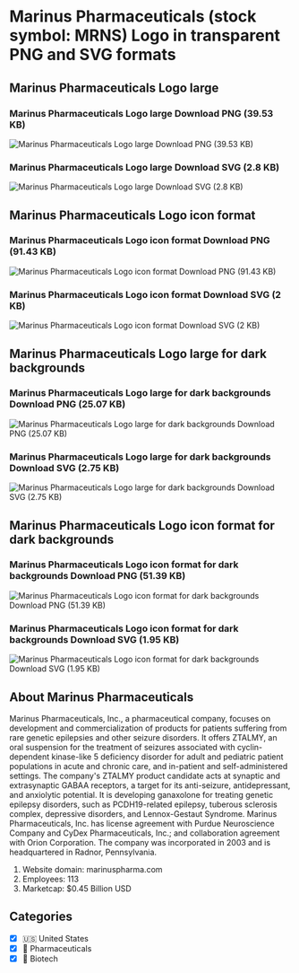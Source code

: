 # Marinus Pharmaceuticals (stock symbol: MRNS) Logo in transparent PNG and SVG formats

## Marinus Pharmaceuticals Logo large

### Marinus Pharmaceuticals Logo large Download PNG (39.53 KB)

![Marinus Pharmaceuticals Logo large Download PNG (39.53 KB)](/img/orig/MRNS_BIG-7b6bdfd1.png)

### Marinus Pharmaceuticals Logo large Download SVG (2.8 KB)

![Marinus Pharmaceuticals Logo large Download SVG (2.8 KB)](/img/orig/MRNS_BIG-86416883.svg)

## Marinus Pharmaceuticals Logo icon format

### Marinus Pharmaceuticals Logo icon format Download PNG (91.43 KB)

![Marinus Pharmaceuticals Logo icon format Download PNG (91.43 KB)](/img/orig/MRNS-a0264111.png)

### Marinus Pharmaceuticals Logo icon format Download SVG (2 KB)

![Marinus Pharmaceuticals Logo icon format Download SVG (2 KB)](/img/orig/MRNS-1a8d1797.svg)

## Marinus Pharmaceuticals Logo large for dark backgrounds

### Marinus Pharmaceuticals Logo large for dark backgrounds Download PNG (25.07 KB)

![Marinus Pharmaceuticals Logo large for dark backgrounds Download PNG (25.07 KB)](/img/orig/MRNS_BIG.D-544562b7.png)

### Marinus Pharmaceuticals Logo large for dark backgrounds Download SVG (2.75 KB)

![Marinus Pharmaceuticals Logo large for dark backgrounds Download SVG (2.75 KB)](/img/orig/MRNS_BIG.D-87d2a246.svg)

## Marinus Pharmaceuticals Logo icon format for dark backgrounds

### Marinus Pharmaceuticals Logo icon format for dark backgrounds Download PNG (51.39 KB)

![Marinus Pharmaceuticals Logo icon format for dark backgrounds Download PNG (51.39 KB)](/img/orig/MRNS.D-5231c933.png)

### Marinus Pharmaceuticals Logo icon format for dark backgrounds Download SVG (1.95 KB)

![Marinus Pharmaceuticals Logo icon format for dark backgrounds Download SVG (1.95 KB)](/img/orig/MRNS.D-860454c3.svg)

## About Marinus Pharmaceuticals

Marinus Pharmaceuticals, Inc., a pharmaceutical company, focuses on development and commercialization of products for patients suffering from rare genetic epilepsies and other seizure disorders. It offers ZTALMY, an oral suspension for the treatment of seizures associated with cyclin-dependent kinase-like 5 deficiency disorder for adult and pediatric patient populations in acute and chronic care, and in-patient and self-administered settings. The company's ZTALMY product candidate acts at synaptic and extrasynaptic GABAA receptors, a target for its anti-seizure, antidepressant, and anxiolytic potential. It is developing ganaxolone for treating genetic epilepsy disorders, such as PCDH19-related epilepsy, tuberous sclerosis complex, depressive disorders, and Lennox-Gestaut Syndrome. Marinus Pharmaceuticals, Inc. has license agreement with Purdue Neuroscience Company and CyDex Pharmaceuticals, Inc.; and collaboration agreement with Orion Corporation. The company was incorporated in 2003 and is headquartered in Radnor, Pennsylvania.

1. Website domain: marinuspharma.com
2. Employees: 113
3. Marketcap: $0.45 Billion USD


## Categories
- [x] 🇺🇸 United States
- [x] 💊 Pharmaceuticals
- [x] 🧬 Biotech
